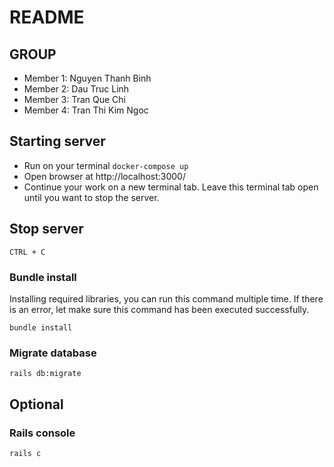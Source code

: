 # README

## GROUP <add-group-name>

- Member 1: Nguyen Thanh Binh 
- Member 2: Dau Truc Linh
- Member 3: Tran Que Chi
- Member 4: Tran Thi Kim Ngoc

## Starting server

- Run on your terminal `docker-compose up`
- Open browser at http://localhost:3000/
- Continue your work on a new terminal tab. Leave this terminal tab open until you want to stop the server.

## Stop server

`CTRL + C`

### Bundle install
Installing required libraries, you can run this command multiple time. If there is an error, let make sure this command has been executed successfully.

`bundle install`

### Migrate database

`rails db:migrate`

## Optional

### Rails console

`rails c`
